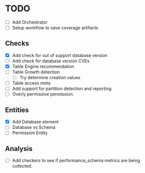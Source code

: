 # TODO

- [ ] Add Orchestrator
- [ ] Setup workflow to save coverage artifacts

## Checks

- [x] Add check for out of support database version
- [ ] Add check for database version CVEs
- [x] Table Engine recommendation
- [ ] Table Growth detection
    - [ ] Try determine creation values
- [ ] Table access meta
- [ ] Add support for partition detection and reporting
- [ ] Overly permissive permission.

## Entities

- [x] Add Database element
- [ ] Database vs Schema
- [ ] Permission Entity

## Analysis

- [ ] Add checkers to see if performance_schema metrics are being collected.